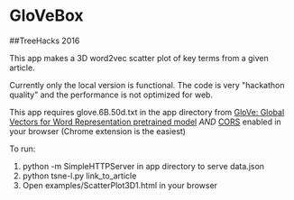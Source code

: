 # GloVeBox
##TreeHacks 2016

This app makes a 3D word2vec scatter plot of key terms from a given article.

Currently only the local version is functional. The code is very "hackathon quality" and the performance is not optimized for web. 

This app requires glove.6B.50d.txt in the app directory from [GloVe: Global Vectors for Word Representation pretrained model](http://nlp.stanford.edu/data/glove.6B.zip) *AND* [CORS](https://goo.gl/v8h6sh) enabled in your browser (Chrome extension is the easiest)

To run:

1. python -m SimpleHTTPServer in app directory to serve data.json
2. python tsne-l.py link_to_article
3. Open examples/ScatterPlot3D1.html in your browser


